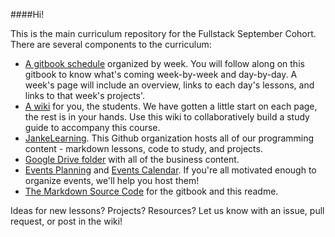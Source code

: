 ####Hi!

This is the main curriculum repository for the Fullstack September Cohort.  
There are several components to the curriculum:
* [A gitbook schedule](https://eliumacademy.github.io/Sepco/) organized by week.  You will follow along on this gitbook to know what's coming week-by-week and day-by-day.  A week's page will include an overview, links to each day's lessons, and links to that week's projects'.
* [A wiki](https://github.com/EliumAcademy/Sepco/wiki) for you, the students.  We have gotten a little start on each page, the rest is in your hands. Use this wiki to collaboratively build a study guide to accompany this course.
* [JankeLearning](https://github.com/jankeLearning). This Github organization hosts all of our programming content - markdown lessons, code to study, and projects.
* [Google Drive folder](https://drive.google.com/drive/u/1/folders/0BwhXCWJ484CCOGZTWHZWTHZQaG8) with all of the business content. 
* [Events Planning](https://github.com/EliumAcademy/Sepco/projects/1?) and [Events Calendar](https://www.google.com/calendar).  If you're all motivated enough to organize events, we'll help you host them!  
* [The Markdown Source Code](https://github.com/EliumAcademy/Sepco/tree/master) for the gitbook and this readme. 
 
Ideas for new lessons?  Projects? Resources?  Let us know with an issue, pull request, or post in the wiki!
